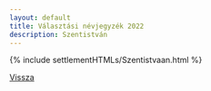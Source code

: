 ```yaml
---
layout: default
title: Választási névjegyzék 2022
description: Szentistván
---
```


{% include settlementHTMLs/Szentistvaan.html %}

[Vissza](./)